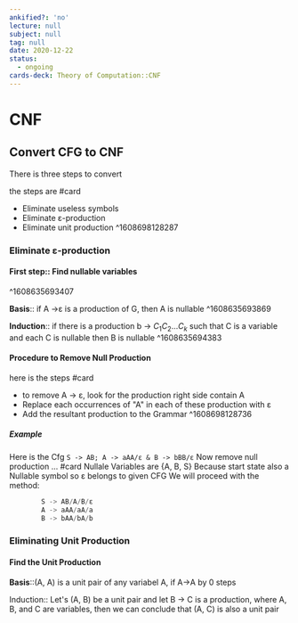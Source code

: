 ```yaml
---
ankified?: 'no'
lecture: null
subject: null
tag: null
date: 2020-12-22
status:
  - ongoing
cards-deck: Theory of Computation::CNF
---
```

# CNF
 ## Convert CFG to CNF
 There is three steps to convert
 
 the steps are #card
 - Eliminate useless symbols
 - Eliminate ε-production
 - Eliminate unit production
^1608698128287

### Eliminate ε-production

#### First step:: Find nullable variables
^1608635693407

**Basis**:: if A ->ε is a production of G, then A is nullable
^1608635693869

**Induction**:: if there is a production b -> $C_1 C_2$...$C_k$ such that C is a variable and each C is nullable then B is nullable
^1608635694383

#### Procedure to Remove Null Production
here is the steps #card 
- to remove A -> ε, look for the production right side contain A
- Replace each occurrences of "A" in each of these production with ε 
- Add the resultant production to the Grammar
^1608698128736

##### Example
Here is the Cfg `S -> AB; A -> aAA/ε & B -> bBB/ε` Now remove null production ... #card
Nullale Variables are {A, B, S}
Because start state also a Nullable symbol so ε belongs to given CFG
We will proceed with the method:
```c		
		S -> AB/A/B/ε
		A -> aAA/aA/a
		B -> bAA/bA/b
```

### Eliminating Unit Production

#### Find the Unit Production

**Basis**::(A, A) is a unit pair of any variabel A, if A->A by 0 steps

Induction:: Let's (A, B) be a unit pair and let B -> C is a production, where A, B, and C are variables, then we can conclude that (A, C) is also a unit pair
